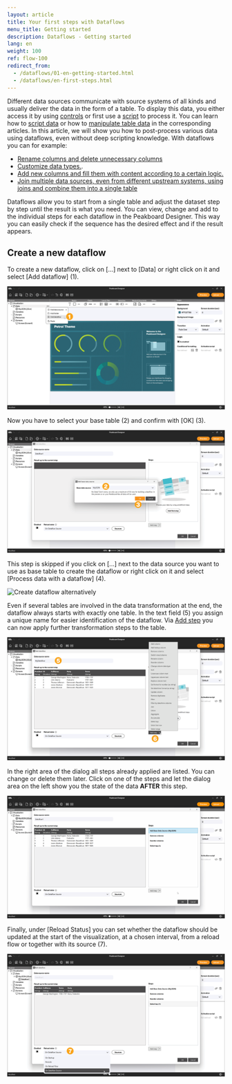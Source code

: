 ```yaml
---
layout: article
title: Your first steps with Dataflows 
menu_title: Getting started
description: Dataflows - Getting started
lang: en
weight: 100
ref: flow-100
redirect_from:
  - /dataflows/01-en-getting-started.html
  - /dataflows/en-first-steps.html
---
```


Different data sources communicate with source systems of all kinds and usually deliver the data in the form of a table.
To display this data, you either access it by using [controls](/controls/en-general-properties.html) or first use a [script](/scripting/en-script-engine.html) to process it.
You can learn how to [script data](/scripting/en-manipulate.html) or how to [manipulate table data](/scripting/en-table-data.html) in the corresponding articles.
In this article, we will show you how to post-process various data using dataflows, even without deep scripting knowledge.
With dataflows you can for example:  

* [Rename columns and delete unnecessary columns](https://help.peakboard.com/dataflows/de-spalten-hinzufuegen-loeschen-aendern.html#:~:text=Remove%20Columns%20-%20Columns%20l%C3%B6schen)
* [Customize data types.](https://help.peakboard.com/dataflows/de-spalten-hinzufuegen-loeschen-aendern.html#:~:text=Change%20data%20Type%20-%20DataType%20%C3%A4change).
* [Add new columns and fill them with content according to a certain logic.](/dataflows/en-columns-add-delete-change.html)
* [Join multiple data sources, even from different upstream systems, using joins and combine them into a single table](/dataflows/en-data-joining.html)

Dataflows allow you to start from a single table and adjust the dataset step by step until the result is what you need.
You can view, change and add to the individual steps for each dataflow in the Peakboard Designer.
This way you can easily check if the sequence has the desired effect and if the result appears.

## Create a new dataflow

To create a new dataflow, click on [...] next to [Data] or right click on it and select [Add dataflow] (1).

![Create dataflow](/assets/images/dataflows/getting-started/en_dataflows_create-01.png)

Now you have to select your base table (2) and confirm with [OK] (3).

![Select base table](/assets/images/dataflows/getting-started/en_dataflows_create-02.png)

This step is skipped if you click on [...] next to the data source you want to use as base table to create the dataflow or right click on it and select [Process data with a dataflow] (4).

![Create dataflow alternatively](/assets/images/dataflows/en_getting-started/dataflows_create-03.png)

Even if several tables are involved in the data transformation at the end, the dataflow always starts with exactly one table.
In the text field (5) you assign a unique name for easier identification of the dataflow.
Via [Add step](6) you can now apply further transformation steps to the table.

![Add step](/assets/images/dataflows/getting-started/en_dataflows_create-04.png)

In the right area of the dialog all steps already applied are listed.
You can change or delete them later.
Click on one of the steps and let the dialog area on the left show you the state of the data **AFTER** this step.

![Result](/assets/images/dataflows/getting-started/en_dataflows_create-05.gif)

Finally, under [Reload Status] you can set whether the dataflow should be updated at the start of the visualization, at a chosen interval, from a reload flow or together with its source (7).

![Reload-state](/assets/images/dataflows/getting-started/en_dataflows_create-06.png)
